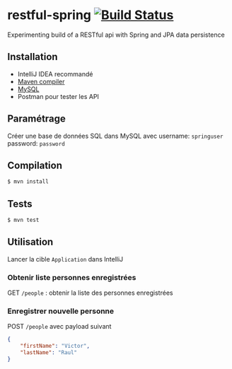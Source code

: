 # restful-spring [![Build Status](https://travis-ci.org/Raul6469/restful-spring.svg?branch=master)](https://travis-ci.org/Raul6469/restful-spring)

Experimenting build of a RESTful api with Spring and JPA data persistence

## Installation
- IntelliJ IDEA recommandé
- [Maven compiler](https://maven.apache.org/download.cgi)
- [MySQL](https://dev.mysql.com/doc/refman/5.7/en/windows-installation.html)
- Postman pour tester les API

## Paramétrage
Créer une base de données SQL dans MySQL avec
username: `springuser`
password: `password`

## Compilation
``` bash
$ mvn install
```

## Tests
``` bash
$ mvn test
```

## Utilisation

Lancer la cible `Application` dans IntelliJ

### Obtenir liste personnes enregistrées
GET `/people` : obtenir la liste des personnes enregistrées

### Enregistrer nouvelle personne
POST `/people`
avec payload suivant 

``` json
{
    "firstName": "Victor",
    "lastName": "Raul"
}
```